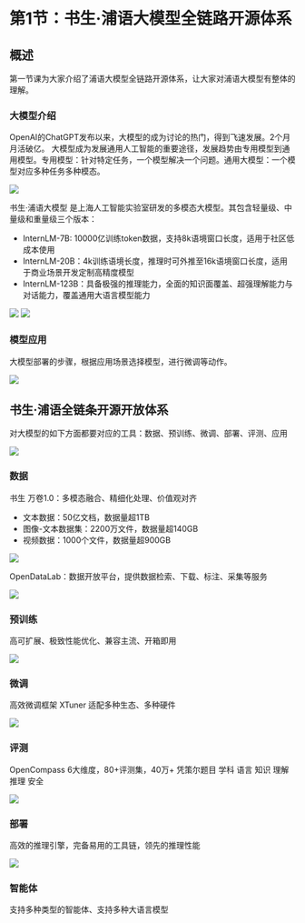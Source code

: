 # 第1节：书生·浦语大模型全链路开源体系

## 概述

第一节课为大家介绍了浦语大模型全链路开源体系，让大家对浦语大模型有整体的理解。


### 大模型介绍
OpenAI的ChatGPT发布以来，大模型的成为讨论的热门，得到飞速发展。2个月月活破亿。
大模型成为发展通用人工智能的重要途径，发展趋势由专用模型到通用模型。专用模型：针对特定任务，一个模型解决一个问题。通用大模型：一个模型对应多种任务多种模态。

![](../asset/01_01.jpg)

书生·浦语大模型 是上海人工智能实验室研发的多模态大模型。其包含轻量级、中量级和重量级三个版本：

- InternLM-7B: 10000亿训练token数据，支持8k语境窗口长度，适用于社区低成本使用
- InternLM-20B：4k训练语境长度，推理时可外推至16k语境窗口长度，适用于商业场景开发定制高精度模型
- InternLM-123B：具备极强的推理能力，全面的知识面覆盖、超强理解能力与对话能力，覆盖通用大语言模型能力

![](../asset/01_02.jpg)
![](../asset/01_03.jpg)

### 模型应用

大模型部署的步骤，根据应用场景选择模型，进行微调等动作。

![](../asset/01_04.jpg)

## 书生·浦语全链条开源开放体系

对大模型的如下方面都要对应的工具：数据、预训练、微调、部署、评测、应用

![](../asset/01_05.jpg)

### 数据

书生 万卷1.0：多模态融合、精细化处理、价值观对齐

- 文本数据：50亿文档，数据量超1TB
- 图像-文本数据集：2200万文件，数据量超140GB
- 视频数据：1000个文件，数据量超900GB

![](../asset/01_06.jpg)

OpenDataLab：数据开放平台，提供数据检索、下载、标注、采集等服务

![](../asset/01_07.jpg)


### 预训练

高可扩展、极致性能优化、兼容主流、开箱即用

![](../asset/01_08.jpg)

### 微调

高效微调框架 XTuner  适配多种生态、多种硬件

![](../asset/01_09.jpg)

### 评测

OpenCompass 6大维度，80+评测集，40万+ 凭策尔题目
学科 语言 知识 理解  推理 安全

![](../asset/01_10.jpg)


### 部署

高效的推理引擎，完备易用的工具链，领先的推理性能

![](../asset/01_11.jpg)

### 智能体

支持多种类型的智能体、支持多种大语言模型
